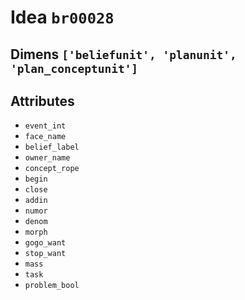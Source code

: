 # Idea `br00028`

## Dimens `['beliefunit', 'planunit', 'plan_conceptunit']`

## Attributes
- `event_int`
- `face_name`
- `belief_label`
- `owner_name`
- `concept_rope`
- `begin`
- `close`
- `addin`
- `numor`
- `denom`
- `morph`
- `gogo_want`
- `stop_want`
- `mass`
- `task`
- `problem_bool`
